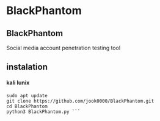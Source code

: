 # BlackPhantom

## BlackPhantom
Social media account penetration testing tool

## instalation 

#### kali lunix
```
sudo apt update 
git clone https://github.com/jook0000/BlackPhantom.git
cd BlackPhantom
python3 BlackPhantom.py ```
